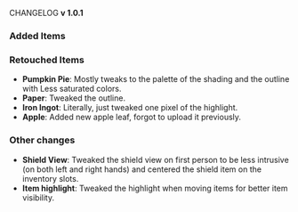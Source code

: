 CHANGELOG **v 1.0.1**

### Added Items

### Retouched Items
- **Pumpkin Pie**: Mostly tweaks to the palette of the shading and the outline with Less saturated colors. 
- **Paper**: Tweaked the outline.
- **Iron Ingot**: Literally, just tweaked one pixel of the highlight.
- **Apple**: Added new apple leaf, forgot to upload it previously.

### Other changes
- **Shield View**: Tweaked the shield view on first person to be less intrusive (on both left and right hands) and centered the shield item on the inventory slots.
- **Item highlight**: Tweaked the highlight when moving items for better item visibility.